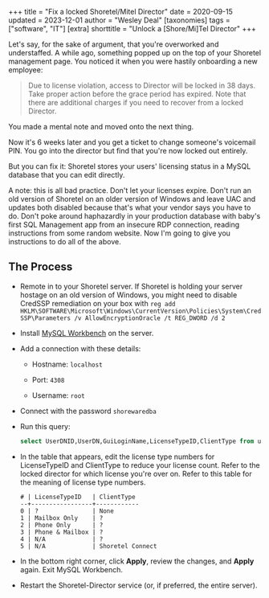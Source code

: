 +++
title = "Fix a locked Shoretel/Mitel Director"
date = 2020-09-15
updated = 2023-12-01
author = "Wesley Deal"
[taxonomies]
tags = ["software", "IT"]
[extra]
shorttitle = "Unlock a [Shore/Mi]Tel Director"
+++

Let's say, for the sake of argument, that you're overworked and understaffed. A while ago, something popped up on the top of your Shoretel management page. You noticed it when you were hastily onboarding a new employee:

>Due to license violation, access to Director will be locked in 38 days. Take proper action before the grace period has expired. Note that there are additional charges if you need to recover from a locked Director.

You made a mental note and moved onto the next thing.

Now it's 6 weeks later and you get a ticket to change someone's voicemail PIN. You go into the director but find that you're now locked out entirely.

But you can fix it: Shoretel stores your users' licensing status in a MySQL database that you can edit directly.

A note: this is all bad practice. Don't let your licenses expire. Don't run an old version of Shoretel on an older version of Windows and leave UAC and updates both disabled because that's what your vendor says you have to do. Don't poke around haphazardly in your production database with baby's first SQL Management app from an insecure RDP connection, reading instructions from some random website. Now I'm going to give you instructions to do all of the above.

## The Process

 - Remote in to your Shoretel server. If Shoretel is holding your server hostage on an old version of Windows, you might need to disable CredSSP remediation on your box with `reg add HKLM\SOFTWARE\Microsoft\Windows\CurrentVersion\Policies\System\CredSSP\Parameters /v AllowEncryptionOracle /t REG_DWORD /d 2`

 - Install [MySQL Workbench](https://dev.mysql.com/downloads/workbench/) on the server.

 - Add a connection with these details:

   - Hostname: `localhost`

   - Port: `4308`

   - Username: `root`

 - Connect with the password `shorewaredba`

 - Run this query:  
   ```sql
   select UserDNID,UserDN,GuiLoginName,LicenseTypeID,ClientType from users order by licensetypeID
   ```

 - In the table that appears, edit the license type  numbers for LicenseTypeID and ClientType to reduce your license count. Refer to the locked director for which license you're over on. Refer to this table for the meaning of license type numbers.
   ```
   # | LicenseTypeID   | ClientType 
   --+-----------------+------------
   0 | ?               | None
   1 | Mailbox Only    | ?
   2 | Phone Only      | ?
   3 | Phone & Mailbox | ?
   4 | N/A             | ?
   5 | N/A             | Shoretel Connect  
   ```

 - In the bottom right corner, click **Apply**, review the changes, and **Apply** again. Exit MySQL Workbench.

 - Restart the Shoretel-Director service (or, if preferred, the entire server).
